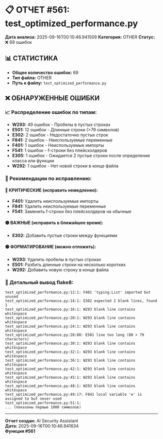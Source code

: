 # 📋 ОТЧЕТ #561: test_optimized_performance.py

**Дата анализа:** 2025-09-16T00:10:46.941509
**Категория:** OTHER
**Статус:** ❌ 69 ошибок

## 📊 СТАТИСТИКА

- **Общее количество ошибок:** 69
- **Тип файла:** OTHER
- **Путь к файлу:** `test_optimized_performance.py`

## ❌ ОБНАРУЖЕННЫЕ ОШИБКИ

### 📈 Распределение ошибок по типам:

- **W293:** 49 ошибок - Пробелы в пустых строках
- **E501:** 12 ошибок - Длинные строки (>79 символов)
- **E302:** 2 ошибок - Недостаточно пустых строк
- **F841:** 2 ошибок - Неиспользуемые переменные
- **F401:** 1 ошибок - Неиспользуемые импорты
- **F541:** 1 ошибок - f-строки без плейсхолдеров
- **E305:** 1 ошибок - Ожидается 2 пустые строки после определения класса или функции
- **W292:** 1 ошибок - Нет новой строки в конце файла

### 🎯 Рекомендации по исправлению:

#### 🔴 КРИТИЧЕСКИЕ (исправить немедленно):
- **F401:** Удалить неиспользуемые импорты
- **F841:** Удалить неиспользуемые переменные
- **F541:** Заменить f-строки без плейсхолдеров на обычные

#### 🟡 ВАЖНЫЕ (исправить в ближайшее время):
- **E302:** Добавить пустые строки между функциями

#### 🟢 ФОРМАТИРОВАНИЕ (можно отложить):
- **W293:** Удалить пробелы в пустых строках
- **E501:** Разбить длинные строки на несколько коротких
- **W292:** Добавить новую строку в конце файла

### 📝 Детальный вывод flake8:

```
test_optimized_performance.py:12:1: F401 'typing.List' imported but unused
test_optimized_performance.py:14:1: E302 expected 2 blank lines, found 1
test_optimized_performance.py:16:1: W293 blank line contains whitespace
test_optimized_performance.py:20:1: W293 blank line contains whitespace
test_optimized_performance.py:24:1: W293 blank line contains whitespace
test_optimized_performance.py:28:80: E501 line too long (80 > 79 characters)
test_optimized_performance.py:30:1: W293 blank line contains whitespace
test_optimized_performance.py:32:1: W293 blank line contains whitespace
test_optimized_performance.py:36:1: W293 blank line contains whitespace
test_optimized_performance.py:42:1: W293 blank line contains whitespace
test_optimized_performance.py:45:1: W293 blank line contains whitespace
test_optimized_performance.py:48:1: W293 blank line contains whitespace
test_optimized_performance.py:49:17: F841 local variable 'e' is assigned to but never used
test_optimized_performance.py:51:1: 
... (показаны первые 1000 символов)
```

---
**Отчет создан:** AI Security Assistant  
**Дата:** 2025-09-16T00:10:46.941634  
**Функция #561**
